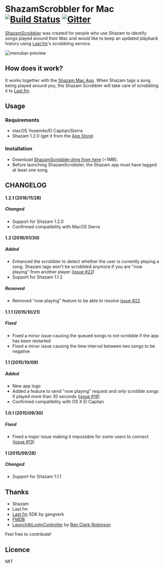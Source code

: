 ShazamScrobbler for Mac [![Build Status](https://travis-ci.org/stephanebruckert/ShazamScrobbler.svg?branch=master)](https://travis-ci.org/stephanebruckert/ShazamScrobbler) [![Gitter](https://badges.gitter.im/Join%20Chat.svg)](https://gitter.im/stephanebruckert/ShazamScrobbler?utm_source=badge&utm_medium=badge&utm_campaign=pr-badge)
=================

[ShazamScrobbler](http://shazamscrobbler.com) was created for people who use Shazam to identify songs played around their Mac and would like to keep an updated playback history using [Last.fm](http://www.last.fm/)'s scrobbling service.

![menubar-preview](https://cloud.githubusercontent.com/assets/1932338/10404677/7d1ffe58-6ed4-11e5-99d0-c29480a0bfda.png)

## How does it work?

It works together with the [Shazam Mac App](https://itunes.apple.com/us/app/shazam/id897118787?mt=12). When Shazam tags a song being played around you, the Shazam Scrobbler will take care of scrobbling it to [Last.fm](http://last.fm).

## Usage

### Requirements

 - macOS Yosemite/El Capitan/Sierra
 - Shazam 1.2.0 (get it from the [App Store](https://itunes.apple.com/gb/app/shazam/id897118787?mt=12))

### Installation

 - Download [ShazamScrobbler.dmg from here](https://github.com/stephanebruckert/ShazamScrobbler/releases) (~1MB),
 - Before launching ShazamScrobbler, the Shazam app must have tagged at least one song.

## CHANGELOG

#### 1.2.1 (2016/11/28)

##### Changed
- Support for Shazam 1.2.0
- Confirmed compatibility with MacOS Sierra

#### 1.2 (2016/01/30)

##### Added
 - Enhanced the scrobbler to detect whether the user is currently playing a song. Shazam tags won't be scrobbled anymore if you are "now playing" from another player ([issue #22](https://github.com/stephanebruckert/ShazamScrobbler/issues/22))
 - Support for Shazam 1.1.2

##### Removed
 - Removed "now playing" feature to be able to resolve [issue #22](https://github.com/stephanebruckert/ShazamScrobbler/issues/22)

#### 1.1.1 (2015/10/21)

##### Fixed
 - Fixed a minor issue causing the queued songs to not scrobble if the app has been restarted
 - Fixed a minor issue causing the time interval between two songs to be negative

#### 1.1 (2015/10/09)

##### Added
 - New app logo
 - Added a feature to send "now playing" request and only scrobble songs if played more than 30 seconds ([issue #16](https://github.com/stephanebruckert/ShazamScrobbler/issues/16))
 - Confirmed compatibility with OS X El Capitan

#### 1.0.1 (2015/09/30)

##### Fixed

 - Fixed a major issue making it impossible for some users to connect ([issue #13](https://github.com/stephanebruckert/ShazamScrobbler/issues/13))

#### 1 (2015/09/28)

##### Changed
 - Support for Shazam 1.1.1

## Thanks

 - Shazam
 - Last.fm
 - [Last.fm](https://github.com/gangverk/LastFm) SDK by gangverk
 - [FMDB](https://github.com/ccgus/fmdb)
 - [LaunchAtLoginController](https://github.com/Mozketo/LaunchAtLoginController) by [Ben Clark-Robinson](https://github.com/Mozketo)

Feel free to contribute!

## Licence

MIT
